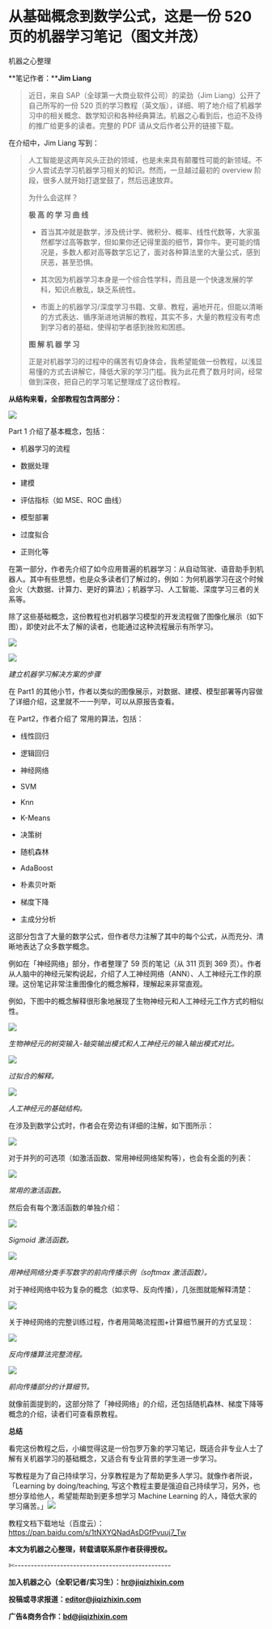 # 从基础概念到数学公式，这是一份 520 页的机器学习笔记（图文并茂）

机器之心整理

**笔记作者：****Jim Liang**

> 近日，来自 SAP（全球第一大商业软件公司）的梁劲（Jim Liang）公开了自己所写的一份 520 页的学习教程（英文版），详细、明了地介绍了机器学习中的相关概念、数学知识和各种经典算法。机器之心看到后，也迫不及待的推广给更多的读者。完整的 PDF 请从文后作者公开的链接下载。

在介绍中，Jim Liang 写到：

> 人工智能是这两年风头正劲的领域，也是未来具有颠覆性可能的新领域。不少人尝试去学习机器学习相关的知识。然而，一旦越过最初的 overview 阶段，很多人就开始打退堂鼓了，然后迅速放弃。
> 
> 为什么会这样？
> 
> **极 高 的 学 习 曲 线**
> 
> *   首当其冲就是数学，涉及统计学、微积分、概率、线性代数等，大家虽然都学过高等数学，但如果你还记得里面的细节，算你牛。更可能的情况是，多数人都对高等数学忘记了，面对各种算法里的大量公式，感到厌恶，甚至恐惧。
>     
>     
> *   其次因为机器学习本身是一个综合性学科，而且是一个快速发展的学科，知识点散乱，缺乏系统性。
>     
>     
> *   市面上的机器学习/深度学习书籍、文章、教程，遍地开花，但能以清晰的方式表达、循序渐进地讲解的教程，其实不多，大量的教程没有考虑到学习者的基础，使得初学者感到挫败和困惑。
>     
>     
> 
> **图 解 机 器 学 习**
> 
> 正是对机器学习的过程中的痛苦有切身体会，我希望能做一份教程，以浅显易懂的方式去讲解它，降低大家的学习门槛。我为此花费了数月时间，经常做到深夜，把自己的学习笔记整理成了这份教程。

**从结构来看，全部教程包含两部分：**

![](img/b8e3daa48e467e70d588ffeb5ec3f31f-fs8.png)

Part 1 介绍了基本概念，包括：

*   机器学习的流程

*   数据处理

*   建模

*   评估指标（如 MSE、ROC 曲线）

*   模型部署

*   过度拟合

*   正则化等

在第一部分，作者先介绍了如今应用普遍的机器学习：从自动驾驶、语音助手到机器人。其中有些思想，也是众多读者们了解过的，例如：为何机器学习在这个时候会火（大数据、计算力、更好的算法）；机器学习、人工智能、深度学习三者的关系等。

除了这些基础概念，这份教程也对机器学习模型的开发流程做了图像化展示（如下图），即使对此不太了解的读者，也能通过这种流程展示有所学习。

![](img/490dd44bd130b9b17e14a5e88a1dbe2c-fs8.png)

![](img/36fa453465ab0e5b56091cb1a1f3684d-fs8.png)

*建立机器学习解决方案的步骤*

在 Part1 的其他小节，作者以类似的图像展示，对数据、建模、模型部署等内容做了详细介绍，这里就不一一列举，可以从原报告查看。

在 Part2，作者介绍了 常用的算法，包括：

*   线性回归

*   逻辑回归

*   神经网络

*   SVM

*   Knn

*   K-Means

*   决策树

*   随机森林

*   AdaBoost

*   朴素贝叶斯

*   梯度下降

*   主成分分析

这部分包含了大量的数学公式，但作者尽力注解了其中的每个公式，从而充分、清晰地表达了众多数学概念。

例如在「神经网络」部分，作者整理了 59 页的笔记（从 311 页到 369 页）。作者从人脑中的神经元架构说起，介绍了人工神经网络（ANN）、人工神经元工作的原理。这份笔记非常注重图像化的概念解释，理解起来非常直观。

例如，下图中的概念解释很形象地展现了生物神经元和人工神经元工作方式的相似性。

![](img/2781ce548b401d61701ea551fece2c60-fs8.png)

*生物神经元的树突输入-轴突输出模式和人工神经元的输入输出模式对比。*

![](img/6636c3b71b8c82619f9451bf696039b9-fs8.png)

*过拟合的解释。*

![](img/42b4998967043f04faacfd24cb3ce072-fs8.png)

*人工神经元的基础结构。*

在涉及到数学公式时，作者会在旁边有详细的注解，如下图所示：

![](img/88582c4558897de3d16081599935a177-fs8.png)

对于并列的可选项（如激活函数、常用神经网络架构等），也会有全面的列表：

*![](img/c7a52945590491374f05bab2e8eec8d5-fs8.png)*

*常用的激活函数。*

然后会有每个激活函数的单独介绍：

![](img/c450702ec57cc627b3d1fda82af8acdd-fs8.png)

*Sigmoid 激活函数。*

![](img/cbae49de6541f77a0d741b8391658dfc-fs8.png)

*用神经网络分类手写数字的前向传播示例（softmax 激活函数）。*

对于神经网络中较为复杂的概念（如求导、反向传播），几张图就能解释清楚：

![](img/15d47133726c4e43e3e82b0ba276bd95-fs8.png)

关于神经网络的完整训练过程，作者用简略流程图+计算细节展开的方式呈现：

![](img/050b95e541f0dd99584cbdf19c9be3d7-fs8.png)

*反向传播算法完整流程。*

![](img/174fcdde7d8e99c8e7e38798f2008dfc-fs8.png)

*前向传播部分的计算细节。*

就像前面提到的，这部分除了「神经网络」的介绍，还包括随机森林、梯度下降等概念的介绍，读者们可查看原教程。

**总结**

看完这份教程之后，小编觉得这是一份包罗万象的学习笔记，既适合非专业人士了解有关机器学习的基础概念，又适合有专业背景的学生进一步学习。

写教程是为了自己持续学习，分享教程是为了帮助更多人学习。就像作者所说，「Learning by doing/teaching, 写这个教程主要是强迫自己持续学习，另外，也想分享给他人，希望能帮助到更多想学习 Machine Learning 的人，降低大家的学习痛苦。」![](img/2d1c94eb4a4ba15f356c96c72092e02b-fs8.png)

教程文档下载地址（百度云）：https://pan.baidu.com/s/1tNXYQNadAsDGfPvuuj7_Tw

****本文为机器之心整理，**转载请联系原作者获得授权****。**

✄------------------------------------------------

**加入机器之心（全职记者/实习生）：hr@jiqizhixin.com**

**投稿或寻求报道：editor@jiqizhixin.com**

**广告&商务合作：bd@jiqizhixin.com**